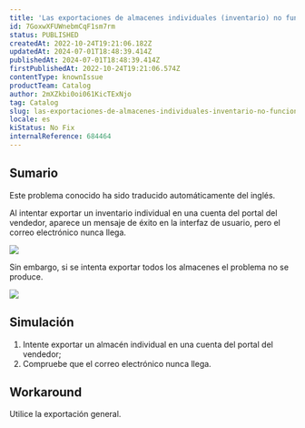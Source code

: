 ```yaml
---
title: 'Las exportaciones de almacenes individuales (inventario) no funcionan en las cuentas del Seller Portal'
id: 7GoxwXFUWnebmCqF1sm7rm
status: PUBLISHED
createdAt: 2022-10-24T19:21:06.182Z
updatedAt: 2024-07-01T18:48:39.414Z
publishedAt: 2024-07-01T18:48:39.414Z
firstPublishedAt: 2022-10-24T19:21:06.574Z
contentType: knownIssue
productTeam: Catalog
author: 2mXZkbi0oi061KicTExNjo
tag: Catalog
slug: las-exportaciones-de-almacenes-individuales-inventario-no-funcionan-en-las-cuentas-del-seller-portal
locale: es
kiStatus: No Fix
internalReference: 684464
---
```


## Sumario

<div class="alert alert-info">
  <p>Este problema conocido ha sido traducido automáticamente del inglés.</p>
</div>



Al intentar exportar un inventario individual en una cuenta del portal del vendedor, aparece un mensaje de éxito en la interfaz de usuario, pero el correo electrónico nunca llega.

 ![](https://vtexhelp.zendesk.com/attachments/token/jZNSStiS1PxKHZpHPNmMrRKNl/?name=image.png)

Sin embargo, si se intenta exportar todos los almacenes el problema no se produce.

 ![](https://vtexhelp.zendesk.com/attachments/token/xy8qVAYlE7VlMoSTge7HAVOaz/?name=image.png)



## Simulación



1. Intente exportar un almacén individual en una cuenta del portal del vendedor;
2. Compruebe que el correo electrónico nunca llega.



## Workaround


Utilice la exportación general.

